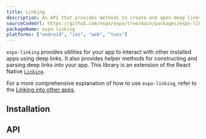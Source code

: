 ```yaml
---
title: Linking
description: An API that provides methods to create and open deep links universally.
sourceCodeUrl: https://github.com/expo/expo/tree/main/packages/expo-linking
packageName: expo-linking
platforms: ["android", "ios", "web", "tvos"]
---
```


`expo-linking` provides utilities for your app to interact with other installed apps using deep links. It also provides helper methods for constructing and parsing deep links into your app. This library is an extension of the React Native [`Linking`](https://reactnative.dev/docs/linking).

For a more comprehensive explanation of how to use `expo-linking`, refer to the [Linking into other apps](/linking/into-other-apps/).

## Installation

## API

```js

```